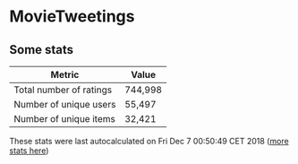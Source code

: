 # MovieTweetings
## Some stats

Metric | Value
--- | ---
Total number of ratings                 | 744,998
Number of unique users                  | 55,497
Number of unique items                  | 32,421
These stats were last autocalculated on Fri Dec 7 00:50:49 CET 2018  ([more stats here](./stats.md))

